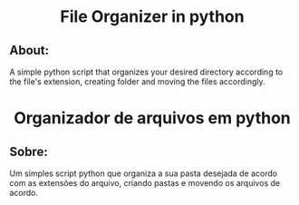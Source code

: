 <h1 align="center">
  File Organizer in python
</h1>

## About:
A simple python script that organizes your desired directory according to the file's extension, creating folder and moving the files accordingly.


<h1 align="center">
  Organizador de arquivos em python
</h1>

## Sobre:
Um simples script python que organiza a sua pasta desejada de acordo com as extensões do arquivo, criando pastas e movendo os arquivos de acordo.
